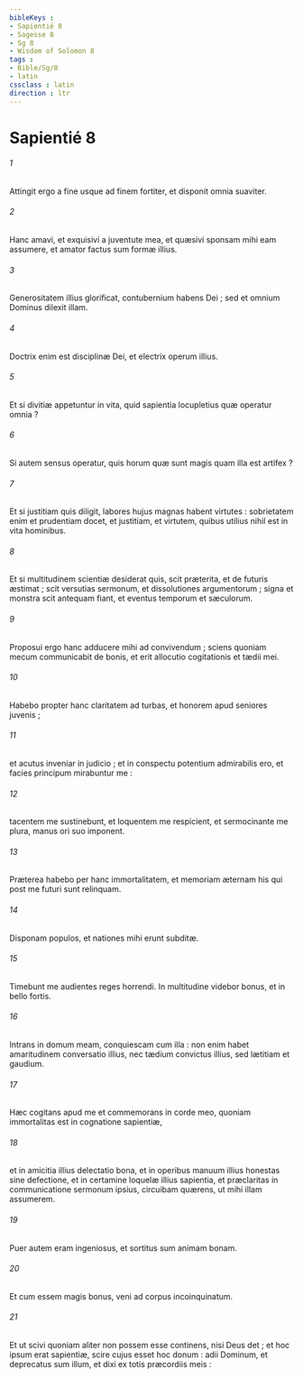 ```yaml
---
bibleKeys : 
- Sapientié 8
- Sagesse 8
- Sg 8
- Wisdom of Solomon 8
tags : 
- Bible/Sg/8
- latin
cssclass : latin
direction : ltr
---
```


# Sapientié 8

###### 1
Attingit ergo a fine usque ad finem fortiter, et disponit omnia suaviter.
###### 2
Hanc amavi, et exquisivi a juventute mea, et quæsivi sponsam mihi eam assumere, et amator factus sum formæ illius.
###### 3
Generositatem illius glorificat, contubernium habens Dei ; sed et omnium Dominus dilexit illam.
###### 4
Doctrix enim est disciplinæ Dei, et electrix operum illius.
###### 5
Et si divitiæ appetuntur in vita, quid sapientia locupletius quæ operatur omnia ?
###### 6
Si autem sensus operatur, quis horum quæ sunt magis quam illa est artifex ?
###### 7
Et si justitiam quis diligit, labores hujus magnas habent virtutes : sobrietatem enim et prudentiam docet, et justitiam, et virtutem, quibus utilius nihil est in vita hominibus.
###### 8
Et si multitudinem scientiæ desiderat quis, scit præterita, et de futuris æstimat ; scit versutias sermonum, et dissolutiones argumentorum ; signa et monstra scit antequam fiant, et eventus temporum et sæculorum.
###### 9
Proposui ergo hanc adducere mihi ad convivendum ; sciens quoniam mecum communicabit de bonis, et erit allocutio cogitationis et tædii mei.
###### 10
Habebo propter hanc claritatem ad turbas, et honorem apud seniores juvenis ;
###### 11
et acutus inveniar in judicio ; et in conspectu potentium admirabilis ero, et facies principum mirabuntur me :
###### 12
tacentem me sustinebunt, et loquentem me respicient, et sermocinante me plura, manus ori suo imponent.
###### 13
Præterea habebo per hanc immortalitatem, et memoriam æternam his qui post me futuri sunt relinquam.
###### 14
Disponam populos, et nationes mihi erunt subditæ.
###### 15
Timebunt me audientes reges horrendi. In multitudine videbor bonus, et in bello fortis.
###### 16
Intrans in domum meam, conquiescam cum illa : non enim habet amaritudinem conversatio illius, nec tædium convictus illius, sed lætitiam et gaudium.
###### 17
Hæc cogitans apud me et commemorans in corde meo, quoniam immortalitas est in cognatione sapientiæ,
###### 18
et in amicitia illius delectatio bona, et in operibus manuum illius honestas sine defectione, et in certamine loquelæ illius sapientia, et præclaritas in communicatione sermonum ipsius, circuibam quærens, ut mihi illam assumerem.
###### 19
Puer autem eram ingeniosus, et sortitus sum animam bonam.
###### 20
Et cum essem magis bonus, veni ad corpus incoinquinatum.
###### 21
Et ut scivi quoniam aliter non possem esse continens, nisi Deus det ; et hoc ipsum erat sapientiæ, scire cujus esset hoc donum : adii Dominum, et deprecatus sum illum, et dixi ex totis præcordiis meis :
